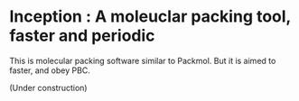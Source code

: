 # Inception : A moleuclar packing tool, faster and periodic

This is molecular packing software similar to Packmol. But it is aimed to faster, and obey PBC. 

(Under construction)
